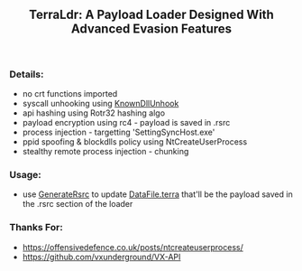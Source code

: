 
<h2 align="center">
TerraLdr: A Payload Loader Designed With Advanced Evasion Features
</h2>

</br>

### Details: 
- no crt functions imported
- syscall unhooking using [KnownDllUnhook](https://github.com/ORCx41/KnownDllUnhook)
- api hashing using Rotr32 hashing algo
- payload encryption using rc4 - payload is saved in .rsrc
- process injection - targetting 'SettingSyncHost.exe'
- ppid spoofing & blockdlls policy using NtCreateUserProcess 
- stealthy remote process injection - chunking


### Usage:
- use [GenerateRsrc](https://github.com/ORCx41/TerraLdr/tree/main/Helper/GenerateRsrc) to update [DataFile.terra](https://github.com/ORCx41/TerraLdr/blob/main/Terra/DataFile.terra) that'll be the payload saved in the .rsrc section of the loader


### Thanks For:
- https://offensivedefence.co.uk/posts/ntcreateuserprocess/
- https://github.com/vxunderground/VX-API



